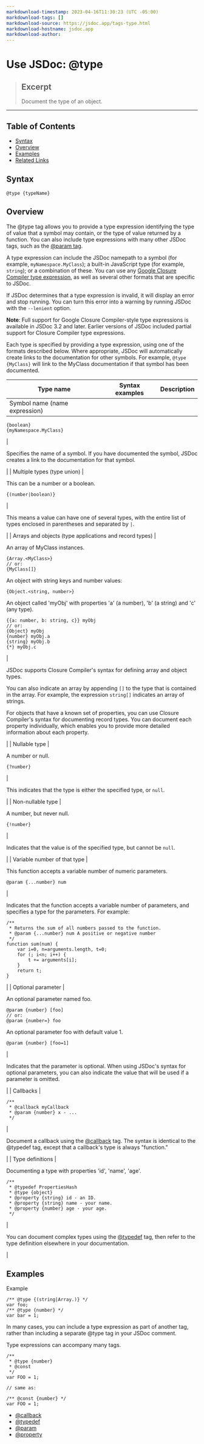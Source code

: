 ```yaml
---
markdownload-timestamp: 2023-04-16T11:30:23 (UTC -05:00)
markdownload-tags: []
markdownload-source: https://jsdoc.app/tags-type.html
markdownload-hostname: jsdoc.app
markdownload-author: 
---
```


# Use JSDoc: @type

> ## Excerpt
> Document the type of an object.

---
## Table of Contents

-   [Syntax](https://jsdoc.app/tags-type.html#syntax)
-   [Overview](https://jsdoc.app/tags-type.html#overview)
-   [Examples](https://jsdoc.app/tags-type.html#examples)
-   [Related Links](https://jsdoc.app/tags-type.html#related-links)

## Syntax

`@type {typeName}`

## Overview

The @type tag allows you to provide a type expression identifying the type of value that a symbol may contain, or the type of value returned by a function. You can also include type expressions with many other JSDoc tags, such as the [@param tag](https://jsdoc.app/tags-param.html).

A type expression can include the JSDoc namepath to a symbol (for example, `myNamespace.MyClass`); a built-in JavaScript type (for example, `string`); or a combination of these. You can use any [Google Closure Compiler type expression](https://github.com/google/closure-compiler/wiki/Annotating-JavaScript-for-the-Closure-Compiler#type-expressions), as well as several other formats that are specific to JSDoc.

If JSDoc determines that a type expression is invalid, it will display an error and stop running. You can turn this error into a warning by running JSDoc with the `--lenient` option.

**Note**: Full support for Google Closure Compiler-style type expressions is available in JSDoc 3.2 and later. Earlier versions of JSDoc included partial support for Closure Compiler type expressions.

Each type is specified by providing a type expression, using one of the formats described below. Where appropriate, JSDoc will automatically create links to the documentation for other symbols. For example, `@type {MyClass}` will link to the MyClass documentation if that symbol has been documented.

| Type name | Syntax examples | Description |
| --- | --- | --- |
| Symbol name (name expression) | 
```
{boolean}
{myNamespace.MyClass}
```



 | 

Specifies the name of a symbol. If you have documented the symbol, JSDoc creates a link to the documentation for that symbol.

 |
| Multiple types (type union) | 

This can be a number or a boolean.

```
{(number|boolean)}
```



 | 

This means a value can have one of several types, with the entire list of types enclosed in parentheses and separated by `|`.

 |
| Arrays and objects (type applications and record types) | 

An array of MyClass instances.

```
{Array.<MyClass>}
// or:
{MyClass[]}
```

An object with string keys and number values:

```
{Object.<string, number>}
```

An object called 'myObj' with properties 'a' (a number), 'b' (a string) and 'c' (any type).

```
{{a: number, b: string, c}} myObj
// or:
{Object} myObj
{number} myObj.a
{string} myObj.b
{*} myObj.c
```



 | 

JSDoc supports Closure Compiler's syntax for defining array and object types.

You can also indicate an array by appending `[]` to the type that is contained in the array. For example, the expression `string[]` indicates an array of strings.

For objects that have a known set of properties, you can use Closure Compiler's syntax for documenting record types. You can document each property individually, which enables you to provide more detailed information about each property.

 |
| Nullable type | 

A number or null.

```
{?number}
```



 | 

This indicates that the type is either the specified type, or `null`.

 |
| Non-nullable type | 

A number, but never null.

```
{!number}
```



 | 

Indicates that the value is of the specified type, but cannot be `null`.

 |
| Variable number of that type | 

This function accepts a variable number of numeric parameters.

```
@param {...number} num
```



 | 

Indicates that the function accepts a variable number of parameters, and specifies a type for the parameters. For example:

```
/**
 * Returns the sum of all numbers passed to the function.
 * @param {...number} num A positive or negative number
 */
function sum(num) {
    var i=0, n=arguments.length, t=0;
    for (; i<n; i++) {
        t += arguments[i];
    }
    return t;
}
```



 |
| Optional parameter | 

An optional parameter named foo.

```
@param {number} [foo]
// or:
@param {number=} foo
```

An optional parameter foo with default value 1.

```
@param {number} [foo=1]
```



 | 

Indicates that the parameter is optional. When using JSDoc's syntax for optional parameters, you can also indicate the value that will be used if a parameter is omitted.

 |
| Callbacks | 

```
/**
 * @callback myCallback
 * @param {number} x - ...
 */

```



 | 

Document a callback using the [@callback](https://jsdoc.app/tags-callback.html) tag. The syntax is identical to the @typedef tag, except that a callback's type is always "function."

 |
| Type definitions | 

Documenting a type with properties 'id', 'name', 'age'.

```
/**
 * @typedef PropertiesHash
 * @type {object}
 * @property {string} id - an ID.
 * @property {string} name - your name.
 * @property {number} age - your age.
 */

```



 | 

You can document complex types using the [@typedef](https://jsdoc.app/tags-typedef.html) tag, then refer to the type definition elsewhere in your documentation.

 |

## Examples

Example

```
/** @type {(string|Array.)} */
var foo;
/** @type {number} */
var bar = 1;
```

In many cases, you can include a type expression as part of another tag, rather than including a separate @type tag in your JSDoc comment.

Type expressions can accompany many tags.

```
/**
 * @type {number}
 * @const
 */
var FOO = 1;

// same as:

/** @const {number} */
var FOO = 1;
```

-   [@callback](https://jsdoc.app/tags-callback.html)
-   [@typedef](https://jsdoc.app/tags-typedef.html)
-   [@param](https://jsdoc.app/tags-param.html)
-   [@property](https://jsdoc.app/tags-property.html)
